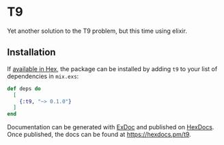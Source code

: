 # T9

Yet another solution to the T9 problem, but this time using elixir.

## Installation

If [available in Hex](https://hex.pm/docs/publish), the package can be installed
by adding `t9` to your list of dependencies in `mix.exs`:

```elixir
def deps do
  [
    {:t9, "~> 0.1.0"}
  ]
end
```

Documentation can be generated with
[ExDoc](https://github.com/elixir-lang/ex_doc) and published on
[HexDocs](https://hexdocs.pm). Once published, the docs can be found at
<https://hexdocs.pm/t9>.
